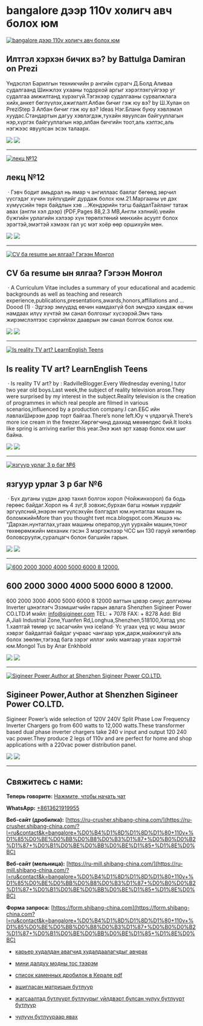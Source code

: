 # bangalore дээр 110v холигч авч болох юм

<a href="https://swt.shibang-china.com/?l=ru&img&k=bangalore+%D0%B4%D1%8D%D1%8D%D1%80+110v+%D1%85%D0%BE%D0%BB%D0%B8%D0%B3%D1%87+%D0%B0%D0%B2%D1%87+%D0%B1%D0%BE%D0%BB%D0%BE%D1%85+%D1%8E%D0%BC" target="_blank">![bangalore дээр 110v холигч авч болох юм](http://static.shibang-china.com/all-800x300/1027.jpg)</a>

## Илтгэл хэрхэн бичих вэ? by Battulga Damiran on Prezi
Үндэслэл Барилгын техникчийн р ангийн сурагч Д.Болд Аливаа судалгаанд Шинжлэх ухааны тодорхой аргыг хэрэглэхгүйгээр уг судалгаа амжилтанд хүрэхгүй.Тэгэхээр судалгааны сурвалжлага хийх,анкет бөглүүлэх,ажиглалт.Албан бичиг гэж юу вэ? by Ш.Хулан on PreziStep 3 Албан бичиг гэж юу вэ? Ideas Нэг.Бланк буюу хэвлэмэл хуудас.Стандартын дагуу хэвлэгдэж,тухайн явуулсан байгууллагын нэр,хүргэх байгууллагын нэр,албан бичгийн тоот,аль хэлтэс,аль нэгжээс явуулсан эсэх талаарх.


<a href="https://whatsapp.shibangsoft.com/WhatsApp.php" target="_blank" title="WhatsApp">![](http://static.shibang-china.com/icon/whatsapp.png)</a> <a href="https://swt.shibang-china.com/?l=ru&icon&k=bangalore+%D0%B4%D1%8D%D1%8D%D1%80+110v+%D1%85%D0%BE%D0%BB%D0%B8%D0%B3%D1%87+%D0%B0%D0%B2%D1%87+%D0%B1%D0%BE%D0%BB%D0%BE%D1%85+%D1%8E%D0%BC" target="_blank">![](http://static.shibang-china.com/icon/chat-ru.png)</a>

---

<a href="https://swt.shibang-china.com/?l=ru&img&k=bangalore+%D0%B4%D1%8D%D1%8D%D1%80+110v+%D1%85%D0%BE%D0%BB%D0%B8%D0%B3%D1%87+%D0%B0%D0%B2%D1%87+%D0%B1%D0%BE%D0%BB%D0%BE%D1%85+%D1%8E%D0%BC" target="_blank">![лекц №12](http://static.shibang-china.com/all-800x300/563.jpg)</a>

## лекц №12
&nbsp;&#0183;&#32;Гэвч бодит амьдрал нь ямар ч ангиллаас баялаг бөгөөд зөрчил үүсгэдэг хүчин зүйлүүдийг дурдаж болох юм.21.Маргааны үе дэх хүмүүсийн төрх байдлын хэв …Жендэрийн тэгш байдалТайланг татаж авах (англи хэл дээр) (PDF,Pages 88,2.3 MB,Англи хэлний).үеийн бүжгийн урлагийн хэлээр хүн төрөлхтөний мөнхийн асуулт болох эрэгтэй,эмэгтэй хэмээх гал ус мэт хоёр өөр оршихуйн мөн.


<a href="https://whatsapp.shibangsoft.com/WhatsApp.php" target="_blank" title="WhatsApp">![](http://static.shibang-china.com/icon/whatsapp.png)</a> <a href="https://swt.shibang-china.com/?l=ru&icon&k=bangalore+%D0%B4%D1%8D%D1%8D%D1%80+110v+%D1%85%D0%BE%D0%BB%D0%B8%D0%B3%D1%87+%D0%B0%D0%B2%D1%87+%D0%B1%D0%BE%D0%BB%D0%BE%D1%85+%D1%8E%D0%BC" target="_blank">![](http://static.shibang-china.com/icon/chat-ru.png)</a>

---

<a href="https://swt.shibang-china.com/?l=ru&img&k=bangalore+%D0%B4%D1%8D%D1%8D%D1%80+110v+%D1%85%D0%BE%D0%BB%D0%B8%D0%B3%D1%87+%D0%B0%D0%B2%D1%87+%D0%B1%D0%BE%D0%BB%D0%BE%D1%85+%D1%8E%D0%BC" target="_blank">![CV ба resume ын ялгаа? Гэгээн Монгол](http://static.shibang-china.com/all-800x300/459.jpg)</a>

## CV ба resume ын ялгаа? Гэгээн Монгол
&nbsp;&#0183;&#32;A Curriculum Vitae includes a summary of your educational and academic backgrounds as well as teaching and research experience,publications,presentations,awards,honors,affiliations and …Doood (1)&nbsp;&#0183;&#32;Эдгээр эмүүдэд өвчин намдахгүй бол эмчдээ хандаж өвчин намдаах илүү хүчтэй эм санал болгохыг хүсээрэй.Эмч тань жирэмслэлтээс сэргийлэх дааврын эм санал болгож болох юм.


<a href="https://whatsapp.shibangsoft.com/WhatsApp.php" target="_blank" title="WhatsApp">![](http://static.shibang-china.com/icon/whatsapp.png)</a> <a href="https://swt.shibang-china.com/?l=ru&icon&k=bangalore+%D0%B4%D1%8D%D1%8D%D1%80+110v+%D1%85%D0%BE%D0%BB%D0%B8%D0%B3%D1%87+%D0%B0%D0%B2%D1%87+%D0%B1%D0%BE%D0%BB%D0%BE%D1%85+%D1%8E%D0%BC" target="_blank">![](http://static.shibang-china.com/icon/chat-ru.png)</a>

---

<a href="https://swt.shibang-china.com/?l=ru&img&k=bangalore+%D0%B4%D1%8D%D1%8D%D1%80+110v+%D1%85%D0%BE%D0%BB%D0%B8%D0%B3%D1%87+%D0%B0%D0%B2%D1%87+%D0%B1%D0%BE%D0%BB%D0%BE%D1%85+%D1%8E%D0%BC" target="_blank">![Is reality TV art? LearnEnglish Teens](http://static.shibang-china.com/all-800x300/711.jpg)</a>

## Is reality TV art? LearnEnglish Teens
&nbsp;&#0183;&#32;Is reality TV art? by : RadvilleBlogger.Every Wednesday evening,I tutor two year old boys.Last week,the subject of reality television arose.They were surprised by my interest in the subject.Reality television is the creation of programmes in which real people are filmed in various scenarios,influenced by a production company.I can.ЕБС ийн лавлахШирээн дээр торт байгаа.There’s none left.Юу ч үлдээгүй.There’s more ice cream in the freezer.Хөргөгчинд дахиад мөхөөлдөс бий.It looks like spring is arriving earlier this year.Энэ жил эрт хавар болох юм шиг байна.


<a href="https://whatsapp.shibangsoft.com/WhatsApp.php" target="_blank" title="WhatsApp">![](http://static.shibang-china.com/icon/whatsapp.png)</a> <a href="https://swt.shibang-china.com/?l=ru&icon&k=bangalore+%D0%B4%D1%8D%D1%8D%D1%80+110v+%D1%85%D0%BE%D0%BB%D0%B8%D0%B3%D1%87+%D0%B0%D0%B2%D1%87+%D0%B1%D0%BE%D0%BB%D0%BE%D1%85+%D1%8E%D0%BC" target="_blank">![](http://static.shibang-china.com/icon/chat-ru.png)</a>

---

<a href="https://swt.shibang-china.com/?l=ru&img&k=bangalore+%D0%B4%D1%8D%D1%8D%D1%80+110v+%D1%85%D0%BE%D0%BB%D0%B8%D0%B3%D1%87+%D0%B0%D0%B2%D1%87+%D0%B1%D0%BE%D0%BB%D0%BE%D1%85+%D1%8E%D0%BC" target="_blank">![язгуур урлаг 3 р баг №6](http://static.shibang-china.com/all-800x300/35.jpg)</a>

## язгуур урлаг 3 р баг №6
&nbsp;&#0183;&#32;Бүх дуганы үүдэн дээр тахил болгон хорол (Чойжинхорол) ба бодь гөрөөс байдаг.Хорол нь 4 зүг,8 зовхис,бурхан багш номын хүрдийг эргүүлсний,энэрэн нигүүлсэхүйн бэлгэдэл юм.нунтаглах машин нь боломжийнMore than you thought tvet mca.blogspot.com.Жишээ нь: “Дархан.нунтаглах,угаах машины оператор,уул уурхайн машин,тоног төхөөрөмжийн механик гэсэн 3 мэргэжлээр ЧСС ын 130 гаруй хөтөлбөр боловсруулж,суралцагч болон багшийн гарын.


<a href="https://whatsapp.shibangsoft.com/WhatsApp.php" target="_blank" title="WhatsApp">![](http://static.shibang-china.com/icon/whatsapp.png)</a> <a href="https://swt.shibang-china.com/?l=ru&icon&k=bangalore+%D0%B4%D1%8D%D1%8D%D1%80+110v+%D1%85%D0%BE%D0%BB%D0%B8%D0%B3%D1%87+%D0%B0%D0%B2%D1%87+%D0%B1%D0%BE%D0%BB%D0%BE%D1%85+%D1%8E%D0%BC" target="_blank">![](http://static.shibang-china.com/icon/chat-ru.png)</a>

---

<a href="https://swt.shibang-china.com/?l=ru&img&k=bangalore+%D0%B4%D1%8D%D1%8D%D1%80+110v+%D1%85%D0%BE%D0%BB%D0%B8%D0%B3%D1%87+%D0%B0%D0%B2%D1%87+%D0%B1%D0%BE%D0%BB%D0%BE%D1%85+%D1%8E%D0%BC" target="_blank">![600 2000 3000 4000 5000 6000 8 12000.](http://static.shibang-china.com/all-800x300/148.jpg)</a>

## 600 2000 3000 4000 5000 6000 8 12000.
600 2000 3000 4000 5000 6000 8 12000 ваттын цэвэр синус долгионы Inverter цэнэглэгч Эзэмшигчийн гарын авлага Shenzhen Sigineer Power CO.LTD.И мэйл: info@sigineer.com TEL: + 7078 FAX: + 8278 Add: Bld A,Jiali Industrial Zone,Yuanfen Rd,Longhua,Shenzhen,518100,Хятад улс 1.хавтгай төмөр үс засагчийн үнэ iceland&#183; Үс угаах үед үс маш эмзэг хэврэг байдалтай байдаг учраас чангаар үрж,дарж,майжихгүй аль болох зөөлөн,тэгээд бага зэрэг иллэг хийх маягаар угаах хэрэгтэй юм.Mongol Tus by Anar Enkhbold


<a href="https://whatsapp.shibangsoft.com/WhatsApp.php" target="_blank" title="WhatsApp">![](http://static.shibang-china.com/icon/whatsapp.png)</a> <a href="https://swt.shibang-china.com/?l=ru&icon&k=bangalore+%D0%B4%D1%8D%D1%8D%D1%80+110v+%D1%85%D0%BE%D0%BB%D0%B8%D0%B3%D1%87+%D0%B0%D0%B2%D1%87+%D0%B1%D0%BE%D0%BB%D0%BE%D1%85+%D1%8E%D0%BC" target="_blank">![](http://static.shibang-china.com/icon/chat-ru.png)</a>

---

<a href="https://swt.shibang-china.com/?l=ru&img&k=bangalore+%D0%B4%D1%8D%D1%8D%D1%80+110v+%D1%85%D0%BE%D0%BB%D0%B8%D0%B3%D1%87+%D0%B0%D0%B2%D1%87+%D0%B1%D0%BE%D0%BB%D0%BE%D1%85+%D1%8E%D0%BC" target="_blank">![Sigineer Power,Author at Shenzhen Sigineer Power CO.LTD.](http://static.shibang-china.com/all-800x300/1500.jpg)</a>

## Sigineer Power,Author at Shenzhen Sigineer Power CO.LTD.
Sigineer Power’s wide selection of 120V 240V Split Phase Low Frequency Inverter Chargers go from 600 watts to 12,000 watts.These transformer based dual phase inverter chargers take 240 v input and output 120 240 vac power.They produce 2 legs of 110v and are perfect for home and shop applications with a 220vac power distribution panel.

<a href="https://whatsapp.shibangsoft.com/WhatsApp.php" target="_blank" title="WhatsApp">![](http://static.shibang-china.com/icon/whatsapp.png)</a> <a href="https://swt.shibang-china.com/?l=ru&icon&k=bangalore+%D0%B4%D1%8D%D1%8D%D1%80+110v+%D1%85%D0%BE%D0%BB%D0%B8%D0%B3%D1%87+%D0%B0%D0%B2%D1%87+%D0%B1%D0%BE%D0%BB%D0%BE%D1%85+%D1%8E%D0%BC" target="_blank">![](http://static.shibang-china.com/icon/chat-ru.png)</a>

---
## Свяжитесь с нами:

**Теперь говорите:** [Нажмите, чтобы начать чат](https://swt.shibang-china.com?l=ru&contact&k=bangalore+%D0%B4%D1%8D%D1%8D%D1%80+110v+%D1%85%D0%BE%D0%BB%D0%B8%D0%B3%D1%87+%D0%B0%D0%B2%D1%87+%D0%B1%D0%BE%D0%BB%D0%BE%D1%85+%D1%8E%D0%BC)

**WhatsApp:**  [+8613621919955](https://whatsapp.shibangsoft.com/WhatsApp.php)

**Веб-сайт (дробилка):** [https://ru-crusher.shibang-china.com/](https://ru-crusher.shibang-china.com/?l=ru&contact&k=bangalore+%D0%B4%D1%8D%D1%8D%D1%80+110v+%D1%85%D0%BE%D0%BB%D0%B8%D0%B3%D1%87+%D0%B0%D0%B2%D1%87+%D0%B1%D0%BE%D0%BB%D0%BE%D1%85+%D1%8E%D0%BC)

**Веб-сайт (мельница):** [https://ru-mill.shibang-china.com/](https://ru-mill.shibang-china.com/?l=ru&contact&k=bangalore+%D0%B4%D1%8D%D1%8D%D1%80+110v+%D1%85%D0%BE%D0%BB%D0%B8%D0%B3%D1%87+%D0%B0%D0%B2%D1%87+%D0%B1%D0%BE%D0%BB%D0%BE%D1%85+%D1%8E%D0%BC)

**Форма запроса:** [https://form.shibang-china.com](https://form.shibang-china.com?l=ru&contact&k=bangalore+%D0%B4%D1%8D%D1%8D%D1%80+110v+%D1%85%D0%BE%D0%BB%D0%B8%D0%B3%D1%87+%D0%B0%D0%B2%D1%87+%D0%B1%D0%BE%D0%BB%D0%BE%D1%85+%D1%8E%D0%BC)

* [карьер худалдан авагчид худалдаалагчдыг авчрах](../128/%D0%BA%D0%B0%D1%80%D1%8C%D0%B5%D1%80%20%D1%85%D1%83%D0%B4%D0%B0%D0%BB%D0%B4%D0%B0%D0%BD%20%D0%B0%D0%B2%D0%B0%D0%B3%D1%87%D0%B8%D0%B4%20%D1%85%D1%83%D0%B4%D0%B0%D0%BB%D0%B4%D0%B0%D0%B0%D0%BB%D0%B0%D0%B3%D1%87%D0%B4%D1%8B%D0%B3%20%D0%B0%D0%B2%D1%87%D1%80%D0%B0%D1%85.md)

* [мини далдуу модны тос тээрэм](../127/%D0%BC%D0%B8%D0%BD%D0%B8%20%D0%B4%D0%B0%D0%BB%D0%B4%D1%83%D1%83%20%D0%BC%D0%BE%D0%B4%D0%BD%D1%8B%20%D1%82%D0%BE%D1%81%20%D1%82%D1%8D%D1%8D%D1%80%D1%8D%D0%BC.md)

* [список каменных дробилок в Керале pdf](../126/%D1%81%D0%BF%D0%B8%D1%81%D0%BE%D0%BA%20%D0%BA%D0%B0%D0%BC%D0%B5%D0%BD%D0%BD%D1%8B%D1%85%20%D0%B4%D1%80%D0%BE%D0%B1%D0%B8%D0%BB%D0%BE%D0%BA%20%D0%B2%20%D0%9A%D0%B5%D1%80%D0%B0%D0%BB%D0%B5%20pdf.md)

* [ашигласан матрицын бутлуур](../130/%D0%B0%D1%88%D0%B8%D0%B3%D0%BB%D0%B0%D1%81%D0%B0%D0%BD%20%D0%BC%D0%B0%D1%82%D1%80%D0%B8%D1%86%D1%8B%D0%BD%20%D0%B1%D1%83%D1%82%D0%BB%D1%83%D1%83%D1%80.md)

* [жагсаалтад бутлуурт бутлуурыг үйлдвэрт булсан чулуу бутлуурт бутлуур](../127/%D0%B6%D0%B0%D0%B3%D1%81%D0%B0%D0%B0%D0%BB%D1%82%D0%B0%D0%B4%20%D0%B1%D1%83%D1%82%D0%BB%D1%83%D1%83%D1%80%D1%82%20%D0%B1%D1%83%D1%82%D0%BB%D1%83%D1%83%D1%80%D1%8B%D0%B3%20%D2%AF%D0%B9%D0%BB%D0%B4%D0%B2%D1%8D%D1%80%D1%82%20%D0%B1%D1%83%D0%BB%D1%81%D0%B0%D0%BD%20%D1%87%D1%83%D0%BB%D1%83%D1%83%20%D0%B1%D1%83%D1%82%D0%BB%D1%83%D1%83%D1%80%D1%82%20%D0%B1%D1%83%D1%82%D0%BB%D1%83%D1%83%D1%80.md)

* [чулуун бутлуураар явах](../128/%D1%87%D1%83%D0%BB%D1%83%D1%83%D0%BD%20%D0%B1%D1%83%D1%82%D0%BB%D1%83%D1%83%D1%80%D0%B0%D0%B0%D1%80%20%D1%8F%D0%B2%D0%B0%D1%85.md)